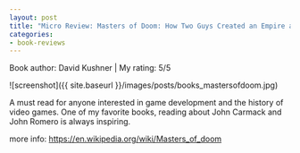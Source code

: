 ```yaml
---
layout: post
title: "Micro Review: Masters of Doom: How Two Guys Created an Empire and Transformed Pop Culture (Book)"
categories:
- book-reviews
---
```


<p>Book author: David Kushner | My rating: 5/5</p>


![screenshot]({{ site.baseurl }}/images/posts/books_mastersofdoom.jpg)


<p>A must read for anyone interested in game development and the history of video games. One of my favorite books, reading about John Carmack and John Romero is always inspiring.</p>
<p>more info: <a href="https://en.wikipedia.org/wiki/Masters_of_doom">https://en.wikipedia.org/wiki/Masters_of_doom</a><p>




